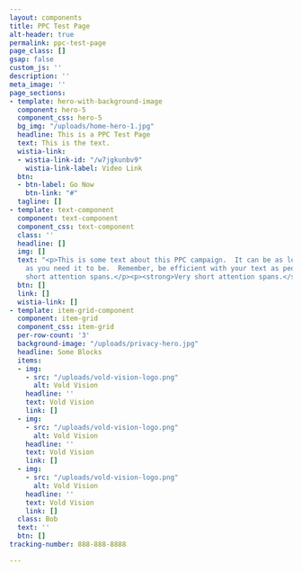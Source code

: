 ```yaml
---
layout: components
title: PPC Test Page
alt-header: true
permalink: ppc-test-page
page_class: []
gsap: false
custom_js: ''
description: ''
meta_image: ''
page_sections:
- template: hero-with-background-image
  component: hero-5
  component_css: hero-5
  bg_img: "/uploads/home-hero-1.jpg"
  headline: This is a PPC Test Page
  text: This is the text.
  wistia-link:
  - wistia-link-id: "/w7jgkunbv9"
    wistia-link-label: Video Link
  btn:
  - btn-label: Go Now
    btn-link: "#"
  tagline: []
- template: text-component
  component: text-component
  component_css: text-component
  class: ''
  headline: []
  img: []
  text: "<p>This is some text about this PPC campaign.  It can be as long or short
    as you need it to be.  Remember, be efficient with your text as people have very
    short attention spans.</p><p><strong>Very short attention spans.</strong></p>"
  btn: []
  link: []
  wistia-link: []
- template: item-grid-component
  component: item-grid
  component_css: item-grid
  per-row-count: '3'
  background-image: "/uploads/privacy-hero.jpg"
  headline: Some Blocks
  items:
  - img:
    - src: "/uploads/vold-vision-logo.png"
      alt: Vold Vision
    headline: ''
    text: Vold Vision
    link: []
  - img:
    - src: "/uploads/vold-vision-logo.png"
      alt: Vold Vision
    headline: ''
    text: Vold Vision
    link: []
  - img:
    - src: "/uploads/vold-vision-logo.png"
      alt: Vold Vision
    headline: ''
    text: Vold Vision
    link: []
  class: Bob
  text: ''
  btn: []
tracking-number: 888-888-8888

---
```

